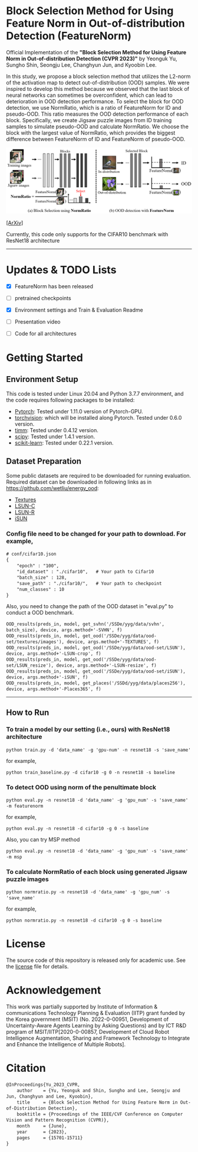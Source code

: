 # Block Selection Method for Using Feature Norm in Out-of-distribution Detection (FeatureNorm)
Official Implementation of the **"Block Selection Method for Using Feature Norm in Out-of-distribution Detection (CVPR 2023)"** by Yeonguk Yu, Sungho Shin, Seongju Lee, Changhyun Jun, and Kyoobin Lee. 

In this study, we propose a block selection method that utilizes the L2-norm of the activation map to detect out-of-distribution (OOD) samples. We were inspired to develop this method because we observed that the last block of neural networks can sometimes be overconfident, which can lead to deterioration in OOD detection performance. To select the block for OOD detection, we use NormRatio, which is a ratio of FeatureNorm for ID and pseudo-OOD. This ratio measures the OOD detection performance of each block. Specifically, we create Jigsaw puzzle images from ID training samples to simulate pseudo-OOD and calculate NormRatio. We choose the block with the largest value of NormRatio, which provides the biggest difference between FeatureNorm of ID and FeatureNorm of pseudo-OOD.

![concept.png](/figure/figure_intro.png)



[[ArXiv]](https://arxiv.org/abs/2212.02295)

Currently, this code only supports for the CIFAR10 benchmark with ResNet18 architecture

---
# Updates & TODO Lists
- [x] FeatureNorm has been released
- [ ] pretrained checkpoints
- [x] Environment settings and Train & Evaluation Readme
- [ ] Presentation video
- [ ] Code for all architectures


# Getting Started
## Environment Setup
   This code is tested under Linux 20.04 and Python 3.7.7 environment, and the code requires following packages to be installed:
    
   - [Pytorch](https://pytorch.org/): Tested under 1.11.0 version of Pytorch-GPU.
   - [torchvision](https://pytorch.org/vision/stable/index.html): which will be installed along Pytorch. Tested under 0.6.0 version.
   - [timm](https://github.com/rwightman/pytorch-image-models): Tested under 0.4.12 version.
   - [scipy](https://www.scipy.org/): Tested under 1.4.1 version.
   - [scikit-learn](https://scikit-learn.org/stable/): Tested under 0.22.1 version.


## Dataset Preparation
   Some public datasets are required to be downloaded for running evaluation. Required dataset can be downloaded in following links as in https://github.com/wetliu/energy_ood:    
   - [Textures](https://www.robots.ox.ac.uk/~vgg/data/dtd/)
   - [LSUN-C](https://www.dropbox.com/s/fhtsw1m3qxlwj6h/LSUN.tar.gz)
   - [LSUN-R](https://www.dropbox.com/s/moqh2wh8696c3yl/LSUN_resize.tar.gz)
   - [iSUN](https://www.dropbox.com/s/ssz7qxfqae0cca5/iSUN.tar.gz)

### Config file need to be changed for your path to download. For example,
~~~
# conf/cifar10.json
{
    "epoch" : "100",
    "id_dataset" : "./cifar10",   # Your path to Cifar10
    "batch_size" : 128,
    "save_path" : "./cifar10/",   # Your path to checkpoint
    "num_classes" : 10
}
~~~
Also, you need to change the path of the OOD dataset in "eval.py" to conduct a OOD benchmark. 
~~~
OOD_results(preds_in, model, get_svhn('/SSDe/yyg/data/svhn', batch_size), device, args.method+'-SVHN', f)
OOD_results(preds_in, model, get_ood('/SSDe/yyg/data/ood-set/textures/images'), device, args.method+'-TEXTURES', f)
OOD_results(preds_in, model, get_ood('/SSDe/yyg/data/ood-set/LSUN'), device, args.method+'-LSUN-crop', f)
OOD_results(preds_in, model, get_ood('/SSDe/yyg/data/ood-set/LSUN_resize'), device, args.method+'-LSUN-resize', f)
OOD_results(preds_in, model, get_ood('/SSDe/yyg/data/ood-set/iSUN'), device, args.method+'-iSUN', f)
OOD_results(preds_in, model, get_places('/SSDd/yyg/data/places256'), device, args.method+'-Places365', f)
~~~

---
## How to Run
### To train a model by our setting (i.e., ours) with ResNet18 architecture
~~~
python train.py -d 'data_name' -g 'gpu-num' -n resnet18 -s 'save_name'
~~~
for example,
~~~
python train_baseline.py -d cifar10 -g 0 -n resnet18 -s baseline
~~~


### To detect OOD using norm of the penultimate block
~~~
python eval.py -n resnet18 -d 'data_name' -g 'gpu_num' -s 'save_name' -m featurenorm
~~~
for example, 
~~~
python eval.py -n resnet18 -d cifar10 -g 0 -s baseline 
~~~
Also, you can try MSP method
~~~
python eval.py -n resnet18 -d 'data_name' -g 'gpu_num' -s 'save_name' -m msp
~~~

### To calculate NormRatio of each block using generated Jigsaw puzzle images
~~~
python normratio.py -n resnet18 -d 'data_name' -g 'gpu_num' -s 'save_name' 
~~~
for example, 
~~~
python normratio.py -n resnet18 -d cifar10 -g 0 -s baseline 
~~~

    
# License
The source code of this repository is released only for academic use. See the [license](LICENSE) file for details.

# Acknowledgement
This work was partially supported by Institute of Information \& communications Technology Planning \& Evaluation (IITP) grant funded by the Korea government (MSIT) (No. 2022-0-00951, Development of Uncertainty-Aware Agents Learning by Asking Questions) and by ICT R\&D program of MSIT/IITP[2020-0-00857, Development of Cloud Robot Intelligence Augmentation, Sharing and Framework Technology to Integrate and Enhance the Intelligence of Multiple Robots].

# Citation
```
@InProceedings{Yu_2023_CVPR,
    author    = {Yu, Yeonguk and Shin, Sungho and Lee, Seongju and Jun, Changhyun and Lee, Kyoobin},
    title     = {Block Selection Method for Using Feature Norm in Out-of-Distribution Detection},
    booktitle = {Proceedings of the IEEE/CVF Conference on Computer Vision and Pattern Recognition (CVPR)},
    month     = {June},
    year      = {2023},
    pages     = {15701-15711}
}

```
